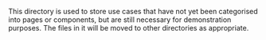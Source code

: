 This directory is used to store use cases that have not yet been categorised into pages or components, but are still
necessary for demonstration purposes. The files in it will be moved to other directories as appropriate.
